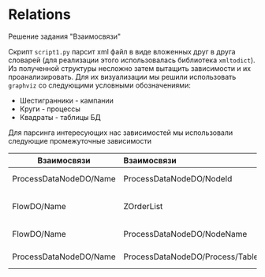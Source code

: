 # Relations
Решение задания "Взаимосвязи"



Скрипт `script1.py` парсит xml файл в виде вложенных друг в друга словарей (для реализации этого использовалась библиотека `xmltodict`).
Из полученной структуры несложно затем вытащить зависимости и их проанализировать.
Для их визуализации мы решили использовать `graphviz` со следующими условными обозначениями:

* Шестигранники - кампании
* Круги - процессы
* Квадраты - таблицы БД

Для парсинга интересующих нас зависимостей мы использовали следующие промежуточные зависимости

| Взаимосвязи | Взаимосвязи | Искомые связи |
| ------------- |:------------------| :-----|
|ProcessDataNodeDO/Name | ProcessDataNodeDO/NodeId | Имя процесса - его ID|
|FlowDO/Name | ZOrderList | Имя диаграммы - последовательность узлов и процессов|
|FlowDO/Name | ProcessDataNodeDO/NodeName | **Диаграммы - процессы** |
|ProcessDataNodeDO/Name | ProcessDataNodeDO/Process/Tablename| **Процессы - данные**

